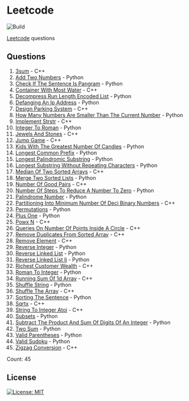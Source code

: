 # Leetcode

![Build](https://github.com/Zeyu-Li/leetcode/workflows/Generate%20MD/badge.svg)

[Leetcode](https://leetcode.com/) questions



## Questions 
 1. [3sum](https://leetcode.com/problems/3sum) - C++ 
 2. [Add Two Numbers](https://leetcode.com/problems/add-two-numbers) - Python 
 3. [Check If The Sentence Is Pangram](https://leetcode.com/problems/check-if-the-sentence-is-pangram) - Python 
 4. [Container With Most Water](https://leetcode.com/problems/container-with-most-water) - C++ 
 5. [Decompress Run Length Encoded List](https://leetcode.com/problems/decompress-run-length-encoded-list) - Python 
 6. [Defanging An Ip Address](https://leetcode.com/problems/defanging-an-ip-address) - Python 
 7. [Design Parking System](https://leetcode.com/problems/design-parking-system) - C++ 
 8. [How Many Numbers Are Smaller Than The Current Number](https://leetcode.com/problems/how-many-numbers-are-smaller-than-the-current-number) - Python 
 9. [Implement Strstr](https://leetcode.com/problems/implement-strstr) - C++ 
 10. [Integer To Roman](https://leetcode.com/problems/integer-to-roman) - Python 
 11. [Jewels And Stones](https://leetcode.com/problems/jewels-and-stones) - C++ 
 12. [Jump Game](https://leetcode.com/problems/jump-game) - C++ 
 13. [Kids With The Greatest Number Of Candies](https://leetcode.com/problems/kids-with-the-greatest-number-of-candies) - Python 
 14. [Longest Common Prefix](https://leetcode.com/problems/longest-common-prefix) - Python 
 15. [Longest Palindromic Substring](https://leetcode.com/problems/longest-palindromic-substring) - Python 
 16. [Longest Substring Without Repeating Characters](https://leetcode.com/problems/longest-substring-without-repeating-characters) - Python 
 17. [Median Of Two Sorted Arrays](https://leetcode.com/problems/median-of-two-sorted-arrays) - C++ 
 18. [Merge Two Sorted Lists](https://leetcode.com/problems/merge-two-sorted-lists) - Python 
 19. [Number Of Good Pairs](https://leetcode.com/problems/number-of-good-pairs) - C++ 
 20. [Number Of Steps To Reduce A Number To Zero](https://leetcode.com/problems/number-of-steps-to-reduce-a-number-to-zero) - Python 
 21. [Palindrome Number](https://leetcode.com/problems/palindrome-number) - Python 
 22. [Partitioning Into Minimum Number Of Deci Binary Numbers](https://leetcode.com/problems/partitioning-into-minimum-number-of-deci-binary-numbers) - C++ 
 23. [Permutations](https://leetcode.com/problems/permutations) - Python 
 24. [Plus One](https://leetcode.com/problems/plus-one) - Python 
 25. [Powx N](https://leetcode.com/problems/powx-n) - C++ 
 26. [Queries On Number Of Points Inside A Circle](https://leetcode.com/problems/queries-on-number-of-points-inside-a-circle) - C++ 
 27. [Remove Duplicates From Sorted Array](https://leetcode.com/problems/remove-duplicates-from-sorted-array) - C++ 
 28. [Remove Element](https://leetcode.com/problems/remove-element) - C++ 
 29. [Reverse Integer](https://leetcode.com/problems/reverse-integer) - Python 
 30. [Reverse Linked List](https://leetcode.com/problems/reverse-linked-list) - Python 
 31. [Reverse Linked List Ii](https://leetcode.com/problems/reverse-linked-list-ii) - Python 
 32. [Richest Customer Wealth](https://leetcode.com/problems/richest-customer-wealth) - C++ 
 33. [Roman To Integer](https://leetcode.com/problems/roman-to-integer) - Python 
 34. [Running Sum Of 1d Array](https://leetcode.com/problems/running-sum-of-1d-array) - C++ 
 35. [Shuffle String](https://leetcode.com/problems/shuffle-string) - Python 
 36. [Shuffle The Array](https://leetcode.com/problems/shuffle-the-array) - C++ 
 37. [Sorting The Sentence](https://leetcode.com/problems/sorting-the-sentence) - Python 
 38. [Sqrtx](https://leetcode.com/problems/sqrtx) - C++ 
 39. [String To Integer Atoi](https://leetcode.com/problems/string-to-integer-atoi) - C++ 
 40. [Subsets](https://leetcode.com/problems/subsets) - Python 
 41. [Subtract The Product And Sum Of Digits Of An Integer](https://leetcode.com/problems/subtract-the-product-and-sum-of-digits-of-an-integer) - Python 
 42. [Two Sum](https://leetcode.com/problems/two-sum) - Python 
 43. [Valid Parentheses](https://leetcode.com/problems/valid-parentheses) - Python 
 44. [Valid Sudoku](https://leetcode.com/problems/valid-sudoku) - Python 
 45. [Zigzag Conversion](https://leetcode.com/problems/zigzag-conversion) - C++ 

Count: 45


## License

[![License: MIT](https://img.shields.io/badge/License-MIT-blue.svg)](https://opensource.org/licenses/MIT)